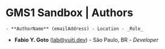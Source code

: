# GMS1 Sandbox | Authors

    - **AuthorName** (emailAddress) - Location - _Role_

- **Fabio Y. Goto** (lab@yuiti.dev) - São Paulo, BR - _Developer_
